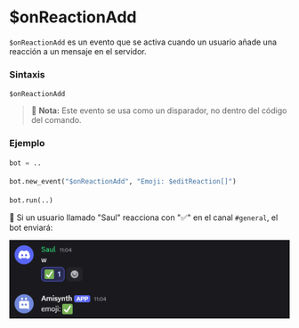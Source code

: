 
# $onReactionAdd  

`$onReactionAdd` es un evento que se activa cuando un usuario añade una reacción a un mensaje en el servidor.  

### **Sintaxis**  
```
$onReactionAdd
```

> 📌 **Nota:** Este evento se usa como un disparador, no dentro del código del comando.  



### **Ejemplo**  

```python
bot = ..

bot.new_event("$onReactionAdd", "Emoji: $editReaction[]")

bot.run(..)
```
🔹 Si un usuario llamado "Saul" reacciona con "✅" en el canal `#general`, el bot enviará:  


![alt text](image.png)